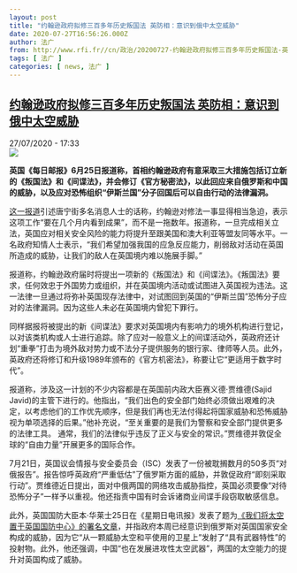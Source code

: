 ```yaml
---
layout: post
title: "约翰逊政府拟修三百多年历史叛国法 英防相：意识到俄中太空威胁"
date: 2020-07-27T16:56:26.000Z
author: 法广
from: http://www.rfi.fr//cn/政治/20200727-约翰逊政府拟修三百多年历史叛国法-英防相-意识到中俄太空威胁
tags: [ 法广 ]
categories: [ news, 法广 ]
---
```

<!--1595868986000-->
[约翰逊政府拟修三百多年历史叛国法 英防相：意识到俄中太空威胁](http://www.rfi.fr//cn/%E6%94%BF%E6%B2%BB/20200727-%E7%BA%A6%E7%BF%B0%E9%80%8A%E6%94%BF%E5%BA%9C%E6%8B%9F%E4%BF%AE%E4%B8%89%E7%99%BE%E5%A4%9A%E5%B9%B4%E5%8E%86%E5%8F%B2%E5%8F%9B%E5%9B%BD%E6%B3%95-%E8%8B%B1%E9%98%B2%E7%9B%B8-%E6%84%8F%E8%AF%86%E5%88%B0%E4%B8%AD%E4%BF%84%E5%A4%AA%E7%A9%BA%E5%A8%81%E8%83%81)
------

<div>
<div>27/07/2020 - 17:33</div><img src="https://s.rfi.fr/media/display/f1c613a4-ca97-11ea-9991-005056bf87d6/w:310/p:16x9/2020-07-08T170529Z_1548985580_RC25PH9JCNSL_RTRMADP_3_BRITAIN-POLITICS-JOHNSON.JPG"><p><strong>英国《每日邮报》6月25日报道称，首相约翰逊政府有意采取三大措施包括订立新的《叛国法》和《间谍法》，并会修订《官方秘密法》，以此回应来自俄罗斯和中国的威胁，以及应对恐怖组织“伊斯兰国”分子回国后可以自由行动的法律漏洞。</strong></p><div class="t-content__body u-clearfix"><div class="m-interstitial"></div><p><a target="_blank" href="http://www.dailymail.co.uk/news/article-8560187/Boris-Johnson-set-Britains-treason-laws-biggest-shakeup-1695.html">这一报道</a>引述唐宁街多名消息人士的话称，约翰逊对修法一事显得相当急迫，表示这项工作“要在几个月内看到成果”，而不是一拖数年。报道称，一旦完成相关立法，英国应对相关安全风险的能力将提升至跟美国和澳大利亚等盟友同等水平。一名政府知情人士表示，“我们希望加强我国的应急反应能力，削弱敌对活动在英国所造成的威胁，让我们的敌人在英国境内难以施展手脚。”</p><p>报道称，约翰逊政府届时将提出一项新的《叛国法》和《间谍法》。《叛国法》要求，任何效忠于外国势力或组织，并在英国境内活动或试图进入英国视为违法。这一法律一旦通过将弥补英国现存法律中，对试图回到英国的“伊斯兰国”恐怖分子应对的法律漏洞。因为这些人未必在英国境内曾犯下罪行。</p><p>同样据报将被提出的新《间谍法》要求对英国境内有影响力的境外机构进行登记，以对该类机构或人士进行追踪。除了应对一般意义上的间谍活动外，英政府还计划“重拳”打击为境外敌对势力或不法分子提供服务的银行家、律师等人员。此外，英政府还将修订和升级1989年颁布的《官方机密法》，称要让它“更适用于数字时代”。</p><p>报道称，涉及这一计划的不少内容都是在英国前内政大臣赛义德·贾维德(Sajid Javid)的主管下进行的。他指出，“我们出色的安全部门始终必须做出艰难的决定，以考虑他们的工作优先顺序，但是我们再也无法付得起将国家威胁和恐怖威胁视为单项选择的后果。”他补充说，“至关重要的是我们为警察和安全部门提供更多的法律工具。 通常，我们的法律似乎违反了正义与安全的常识。”贾维德并敦促全球的“自由力量”开展更多的国际合作。</p><p>7月21日，英国议会情报与安全委员会（ISC）发表了一份被耽搁数月的50多页“对俄报告”。报告惊呼英政府“严重低估”了俄罗斯方面的威胁，并敦促政府“即刻采取行动”。贾维德近日提出，面对中俄两国的网络攻击威胁指控，英国必须要像“对待恐怖分子”一样予以重视。他还指责中国有时会诉诸商业间谍手段窃取敏感信息。</p><p>此外，英国国防大臣本·华莱士25日在《星期日电讯报》发表了题为<a target="_blank" href="http://www.telegraph.co.uk/news/2020/07/25/putting-space-heart-britains-defence/">《我们将太空置于英国国防中心》的署名文章</a>，并指政府本周已经意识到俄罗斯对英国国家安全构成的威胁，因为它“从一颗威胁太空和平使用的卫星上”发射了“具有武器特性”的投射物。此外，他还强调，中国“也在发展进攻性太空武器”，两国的太空能力的提升对英国构成了威胁。</p><div class="o-self-promo o-self-promo--nl o-self-promo--hidden" data-selfpromo-newsletter></div><div class="o-self-promo o-self-promo--app o-self-promo--hidden" data-selfpromo-app></div></div>
</div>
